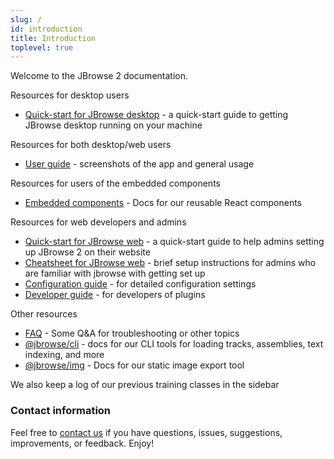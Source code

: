 ```yaml
---
slug: /
id: introduction
title: Introduction
toplevel: true
---
```


Welcome to the JBrowse 2 documentation.

Resources for desktop users

- [Quick-start for JBrowse desktop](quickstart_desktop) - a quick-start guide to
  getting JBrowse desktop running on your machine

Resources for both desktop/web users

- [User guide](user_guide) - screenshots of the app and general usage

Resources for users of the embedded components

- [Embedded components](embedded_components) - Docs for our reusable React
  components

Resources for web developers and admins

- [Quick-start for JBrowse web](quickstart_web) - a quick-start guide to
  help admins setting up JBrowse 2 on their website
- [Cheatsheet for JBrowse web](superquickstart_web) - brief setup instructions
  for admins who are familiar with jbrowse with getting set up
- [Configuration guide](config_guide) - for detailed configuration settings
- [Developer guide](developer_guide) - for developers of plugins

Other resources

- [FAQ](faq) - Some Q&A for troubleshooting or other topics
- [@jbrowse/cli](cli) - docs for our CLI tools for loading tracks,
  assemblies, text indexing, and more
- [@jbrowse/img](https://www.npmjs.com/package/@jbrowse/img) - Docs for our
  static image export tool

We also keep a log of our previous training classes in the sidebar

### Contact information

Feel free to [contact us](/contact) if you have questions, issues, suggestions,
improvements, or feedback. Enjoy!
